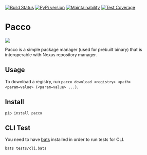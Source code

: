[![Build Status](https://travis-ci.org/kwinata/pacco.svg?branch=master)](https://travis-ci.org/kwinata/pacco)
[![PyPi version](https://pypip.in/v/pacco/badge.png)](https://pypi.org/project/pacco/)
[![Maintainability](https://api.codeclimate.com/v1/badges/25d9932adf5b9cb51bbe/maintainability)](https://codeclimate.com/github/kwinata/pacco/maintainability)
[![Test Coverage](https://api.codeclimate.com/v1/badges/25d9932adf5b9cb51bbe/test_coverage)](https://codeclimate.com/github/kwinata/pacco/test_coverage)

# Pacco
![](docs/source/_images/pacco.png)

Pacco is a simple package manager (used for prebuilt binary) that is interoperable with Nexus repository manager.

## Usage

To download a registry, run `pacco download <registry> <path> <param=value> (<param=value> ...)`.

## Install
```
pip install pacco
```

## CLI Test

You need to have [bats](https://github.com/sstephenson/bats) installed in order to run tests for CLI.
```
bats tests/cli.bats
```
